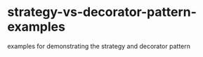 # strategy-vs-decorator-pattern-examples

examples for demonstrating the strategy and decorator pattern
